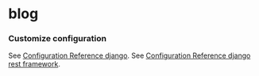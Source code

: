 # blog

### Customize configuration
See [Configuration Reference django](https://www.djangoproject.com/).
See [Configuration Reference django rest framework](https://www.django-rest-framework.org/).

